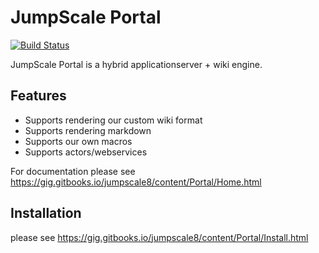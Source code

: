 # JumpScale Portal

[![Build Status](http://ci.codescalers.com/buildStatus/icon?job=Jumpscale7-web-build)](http://ci.codescalers.com/job/Jumpscale7-web-build/)

JumpScale Portal is a hybrid applicationserver + wiki engine.

## Features

* Supports rendering our custom wiki format
* Supports rendering markdown
* Supports our own macros
* Supports actors/webservices

For documentation please see https://gig.gitbooks.io/jumpscale8/content/Portal/Home.html

## Installation

please see https://gig.gitbooks.io/jumpscale8/content/Portal/Install.html


